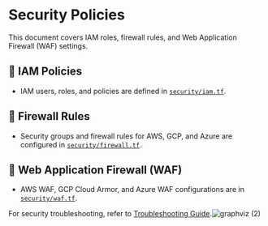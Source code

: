 # Security Policies

This document covers IAM roles, firewall rules, and Web Application Firewall (WAF) settings.

## **🔹 IAM Policies**
- IAM users, roles, and policies are defined in [`security/iam.tf`](../security/iam.tf).

## **🔹 Firewall Rules**
- Security groups and firewall rules for AWS, GCP, and Azure are configured in [`security/firewall.tf`](../security/firewall.tf).

## **🔹 Web Application Firewall (WAF)**
- AWS WAF, GCP Cloud Armor, and Azure WAF configurations are in [`security/waf.tf`](../security/waf.tf).

For security troubleshooting, refer to [Troubleshooting Guide](troubleshooting.md).![graphviz (2)](https://github.com/user-attachments/assets/b13f4920-abc5-4031-b093-700c49189aa0)



